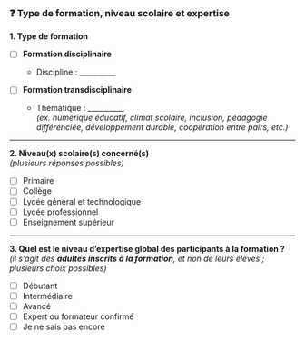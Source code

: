 ### ❓ Type de formation, niveau scolaire et expertise

**1. Type de formation**  
- [ ] **Formation disciplinaire**  
  - Discipline : __________  

- [ ] **Formation transdisciplinaire**  
  - Thématique : __________  
  *(ex. numérique éducatif, climat scolaire, inclusion, pédagogie différenciée, développement durable, coopération entre pairs, etc.)*  

---

**2. Niveau(x) scolaire(s) concerné(s)**  
*(plusieurs réponses possibles)*  
- [ ] Primaire  
- [ ] Collège  
- [ ] Lycée général et technologique  
- [ ] Lycée professionnel  
- [ ] Enseignement supérieur  

---

**3. Quel est le niveau d’expertise global des participants à la formation ?**  
*(il s’agit des **adultes inscrits à la formation**, et non de leurs élèves ; plusieurs choix possibles)*  

- [ ] Débutant  
- [ ] Intermédiaire  
- [ ] Avancé  
- [ ] Expert ou formateur confirmé  
- [ ] Je ne sais pas encore  
